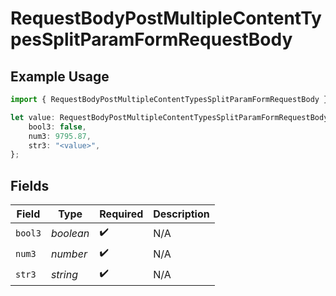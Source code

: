 # RequestBodyPostMultipleContentTypesSplitParamFormRequestBody

## Example Usage

```typescript
import { RequestBodyPostMultipleContentTypesSplitParamFormRequestBody } from "openapi/sdk/models/operations";

let value: RequestBodyPostMultipleContentTypesSplitParamFormRequestBody = {
    bool3: false,
    num3: 9795.87,
    str3: "<value>",
};
```

## Fields

| Field              | Type               | Required           | Description        |
| ------------------ | ------------------ | ------------------ | ------------------ |
| `bool3`            | *boolean*          | :heavy_check_mark: | N/A                |
| `num3`             | *number*           | :heavy_check_mark: | N/A                |
| `str3`             | *string*           | :heavy_check_mark: | N/A                |